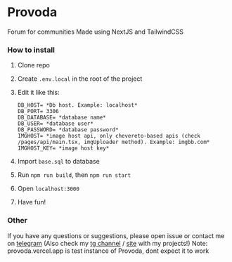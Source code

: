 # Provoda

Forum for communities
Made using NextJS and TailwindCSS

### How to install

1. Clone repo
2. Create `.env.local` in the root of the project
3. Edit it like this:

   ```
   DB_HOST= *Db host. Example: localhost*
   DB_PORT= 3306
   DB_DATABASE= *database name*
   DB_USER= *database user*
   DB_PASSWORD= *database password*
   IMGHOST= *image host api, only chevereto-based apis (check /pages/api/main.tsx, imgUploader method). Example: imgbb.com*
   IMGHOST_KEY= *image host key*
   ```
4. Import `base.sql` to database
5. Run `npm run build`, then `npm run start`
6. Open `localhost:3000`
7. Have fun!

### Other

If you have any questions or suggestions, please open issue or contact me on [telegram](https://t.me/vustur) (Also check my [tg channel](https://t.me/vusturs) / [site](https://vustur.xyz) with my projects!)
Note: provoda.vercel.app is test instance of Provoda, dont expect it to work

